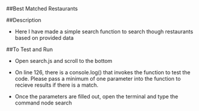 ##Best Matched Restaurants

##Description

- Here I have made a simple search function to search though restaurants based on provided data

##To Test and Run

- Open search.js and scroll to the bottom

- On line 126, there is a console.log() that invokes the function to test the code. Please pass a minimum of one parameter into the function to recieve results if there is a match.

- Once the parameters are filled out, open the terminal and type the command node search

